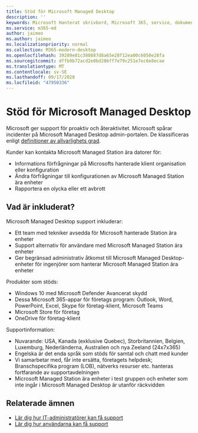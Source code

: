 ```yaml
---
title: Stöd för Microsoft Managed Desktop
description: ''
keywords: Microsoft Hanterat skrivbord, Microsoft 365, service, dokumentation
ms.service: m365-md
author: jaimeo
ms.author: jaimeo
ms.localizationpriority: normal
ms.collection: M365-modern-desktop
ms.openlocfilehash: 39209e81c380887d8a65e28f12ea00c6050e28fa
ms.sourcegitcommit: dffb9b72acd2e0bd286ff7e79c251e7ec6e8ecae
ms.translationtype: MT
ms.contentlocale: sv-SE
ms.lasthandoff: 09/17/2020
ms.locfileid: "47950336"
---
```

# <a name="support-for-microsoft-managed-desktop"></a>Stöd för Microsoft Managed Desktop

Microsoft ger support för proaktiv och återaktivitet. Microsoft spårar incidenter på Microsoft Managed Desktop admin-portalen. De klassificeras enligt [definitioner av allvarlighets grad](../working-with-managed-desktop/admin-support.md#sev).

Kunder kan kontakta Microsoft Managed Station ära datorer för:
- Informations förfrågningar på Microsofts hanterade klient organisation eller konfiguration
- Ändra förfrågningar till konfigurationen av Microsoft Managed Station ära enheter
- Rapportera en olycka eller ett avbrott

## <a name="whats-included"></a>Vad är inkluderat?

Microsoft Managed Desktop support inkluderar:

- Ett team med tekniker avsedda för Microsoft hanterade Station ära enheter
- Support alternativ för användare med Microsoft Managed Station ära enheter
- Ger begränsad administrativ åtkomst till Microsoft Managed Desktop-enheter för ingenjörer som hanterar Microsoft Managed Station ära enheter 

Produkter som stöds:

- Windows 10 med Microsoft Defender Avancerat skydd 
- Dessa Microsoft 365-appar för företags program: Outlook, Word, PowerPoint, Excel, Skype för företag-klient, Microsoft Teams 
- Microsoft Store för företag 
- OneDrive för företag-klient 

Supportinformation:

- Nuvarande: USA, Kanada (exklusive Quebec), Storbritannien, Belgien, Luxemburg, Nederländerna, Australien och nya Zeeland (24x7x365) 
- Engelska är det enda språk som stöds för samtal och chatt med kunder 
- Vi samarbetar med, får inte ersätta, företagets helpdesk; Branschspecifika program (LOB), nätverks resurser etc. hanteras fortfarande av supportavdelningen 
- Microsoft Managed Station ära enheter i test gruppen och enheter som inte ingår i Microsoft Managed Desktop är utanför räckvidden 


## <a name="related-topics"></a>Relaterade ämnen

- [Lär dig hur IT-administratörer kan få support](../working-with-managed-desktop/admin-support.md)
- [Lär dig hur användarna kan få support](../working-with-managed-desktop/end-user-support.md)
